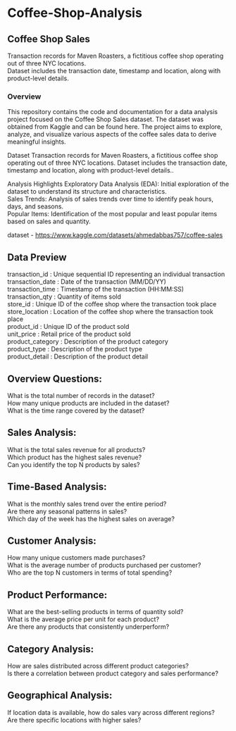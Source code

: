 # Coffee-Shop-Analysis


## Coffee Shop Sales
Transaction records for Maven Roasters, a fictitious coffee shop operating out of three NYC locations.  
Dataset includes the transaction date, timestamp and location, along with product-level details.  

### Overview
This repository contains the code and documentation for a data analysis project focused on the Coffee Shop Sales dataset. The dataset was obtained from Kaggle and can be found here. The project aims to explore, analyze, and visualize various aspects of the coffee sales data to derive meaningful insights.  

Dataset
Transaction records for Maven Roasters, a fictitious coffee shop operating out of three NYC locations. Dataset includes the transaction date, timestamp and location, along with product-level details..

Analysis Highlights
Exploratory Data Analysis (EDA): Initial exploration of the dataset to understand its structure and characteristics.  
Sales Trends: Analysis of sales trends over time to identify peak hours, days, and seasons.  
Popular Items: Identification of the most popular and least popular items based on sales and quantity.  

dataset - https://www.kaggle.com/datasets/ahmedabbas757/coffee-sales  

## Data Preview
transaction_id : Unique sequential ID representing an individual transaction  
transaction_date : Date of the transaction (MM/DD/YY)  
transaction_time : Timestamp of the transaction (HH:MM:SS)  
transaction_qty : Quantity of items sold  
store_id : Unique ID of the coffee shop where the transaction took place  
store_location : Location of the coffee shop where the transaction took place  
product_id : Unique ID of the product sold  
unit_price : Retail price of the product sold  
product_category : Description of the product category  
product_type : Description of the product type  
product_detail : Description of the product detail  

## Overview Questions:

What is the total number of records in the dataset?  
How many unique products are included in the dataset?  
What is the time range covered by the dataset?  

## Sales Analysis:

What is the total sales revenue for all products?  
Which product has the highest sales revenue?  
Can you identify the top N products by sales?  

## Time-Based Analysis:

What is the monthly sales trend over the entire period?  
Are there any seasonal patterns in sales?  
Which day of the week has the highest sales on average?  

## Customer Analysis:

How many unique customers made purchases?  
What is the average number of products purchased per customer?  
Who are the top N customers in terms of total spending?  

## Product Performance:

What are the best-selling products in terms of quantity sold?  
What is the average price per unit for each product?  
Are there any products that consistently underperform?  

## Category Analysis:

How are sales distributed across different product categories?   
Is there a correlation between product category and sales performance?  

## Geographical Analysis:

If location data is available, how do sales vary across different regions?  
Are there specific locations with higher sales?  

